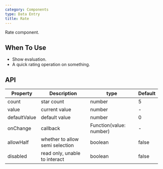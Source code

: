 ```yaml
---
category: Components
type: Data Entry
title: Rate
---
```


Rate component.

## When To Use

- Show evaluation.
- A quick rating operation on something.

## API

| Property        | Description           | type               | Default       |
|------------|----------------|-------------------|-------------|
| count    | star count | number | 5 |
| value | current value | number | - |
| defaultValue | default value | number | 0 |
| onChange | callback | Function(value: number) | - |
| allowHalf | whether to allow semi selection   | boolean | false |
| disabled | read only, unable to interact | boolean | false |
